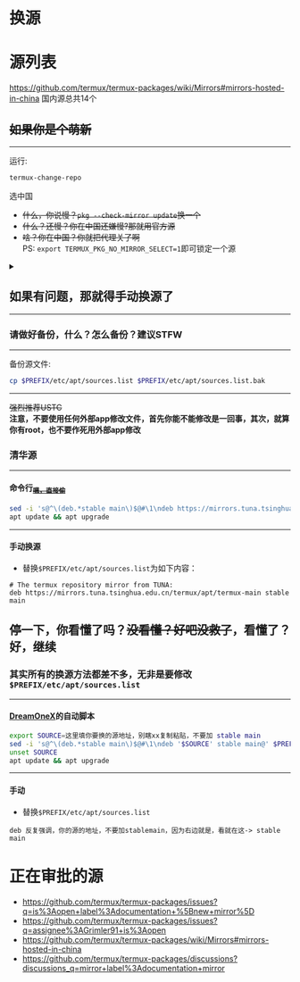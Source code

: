 # 换源

# 源列表
https://github.com/termux/termux-packages/wiki/Mirrors#mirrors-hosted-in-china
国内源总共14个

## ~~如果你是个萌新~~
---
运行:
```bash
termux-change-repo
```
选中国  
* ~~什么，你说慢？`pkg --check-mirror update`换一个~~  
* ~~什么？还慢？你在中国还嫌慢?那就用官方源~~  
* ~~啥？你在中国？你就把代理关了啊~~   
PS: `export TERMUX_PKG_NO_MIRROR_SELECT=1`即可锁定一个源  
<details>  
<summary></summary>  
<s><b>不推荐</b>使用这个操蛋玩意，天天更新，麻烦一批</s>  
</details>  

## 如果有问题，那就得手动换源了  
---  
### **请做好备份，什么？怎么备份？建议STFW**  
-----  
备份源文件:
```bash
cp $PREFIX/etc/apt/sources.list $PREFIX/etc/apt/sources.list.bak
```
-----
~~强烈推荐USTC~~<br />
**注意，不要使用任何外部app修改文件，首先你能不能修改是一回事，其次，就算你有root，也不要作死用外部app修改**
### 清华源
-----
#### 命令行<sub>~~[嗯，直接偷](https://mirrors.tuna.tsinghua.edu.cn/help/termux/)~~</sub>
```bash
sed -i 's@^\(deb.*stable main\)$@#\1\ndeb https://mirrors.tuna.tsinghua.edu.cn/termux/apt/termux-main stable main@' $PREFIX/etc/apt/sources.list
apt update && apt upgrade
```
-----
#### 手动换源
* 替换`$PREFIX/etc/apt/sources.list`为如下内容：
```
# The termux repository mirror from TUNA:
deb https://mirrors.tuna.tsinghua.edu.cn/termux/apt/termux-main stable main
```
## 停一下，你看懂了吗？~~没看懂？好吧没救了~~，看懂了？好，继续
### 其实所有的换源方法都差不多，无非是要修改`$PREFIX/etc/apt/sources.list`
-----
#### [DreamOneX](https://github.com/dreamonex)的自动脚本
```bash
export SOURCE=这里填你要换的源地址，别瞎xx复制粘贴，不要加 stable main
sed -i 's@^\(deb.*stable main\)$@#\1\ndeb '$SOURCE' stable main@' $PREFIX/etc/apt/sources.list
unset SOURCE
apt update && apt upgrade
```
-----
#### 手动
* 替换`$PREFIX/etc/apt/sources.list`
```
deb 反复强调，你的源的地址，不要加stablemain，因为右边就是，看就在这-> stable main
```
# 正在审批的源
* https://github.com/termux/termux-packages/issues?q=is%3Aopen+label%3Adocumentation+%5Bnew+mirror%5D
* https://github.com/termux/termux-packages/issues?q=assignee%3AGrimler91+is%3Aopen
* https://github.com/termux/termux-packages/wiki/Mirrors#mirrors-hosted-in-china
* https://github.com/termux/termux-packages/discussions?discussions_q=mirror+label%3Adocumentation+mirror

